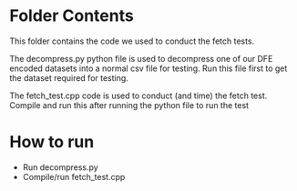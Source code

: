 # Folder Contents
This folder contains the code we used to conduct the fetch tests.

The decompress.py python file is used to decompress one of our DFE encoded datasets into a normal csv file for testing. Run this file first to get the dataset required for testing.

The fetch_test.cpp code is used to conduct (and time) the fetch test. Compile and run this after running the python file to run the test

# How to run
- Run decompress.py
- Compile/run fetch_test.cpp